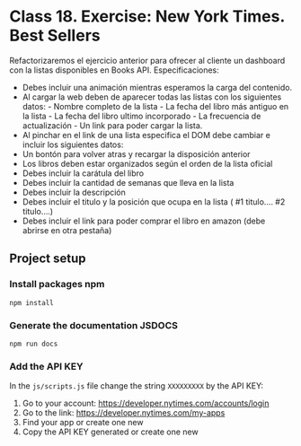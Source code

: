 # Class 18. Exercise: New York Times. Best Sellers

Refactorizaremos el ejercicio anterior para ofrecer al cliente un dashboard con la listas disponibles en Books API. Especificaciones:

-   Debes incluir una animación mientras esperamos la carga del contenido.
-   Al cargar la web deben de aparecer todas las listas con los siguientes datos: - Nombre completo de la lista - La fecha del libro más antiguo en la lista - La fecha del libro ultimo incorporado - La frecuencia de actualización - Un link para poder cargar la lista.
-   Al pinchar en el link de una lista especifica el DOM debe cambiar e incluir los siguientes datos:
-   Un bontón para volver atras y recargar la disposición anterior
-   Los libros deben estar organizados según el orden de la lista oficial
-   Debes incluir la carátula del libro
-   Debes incluir la cantidad de semanas que lleva en la lista
-   Debes incluir la descripción
-   Debes incluir el titulo y la posición que ocupa en la lista ( #1 titulo.... #2 titulo....)
-   Debes incluir el link para poder comprar el libro en amazon (debe abrirse en otra pestaña)

## Project setup

### Install packages npm

```
npm install
```

### Generate the documentation JSDOCS

```
npm run docs
```

### Add the API KEY

In the `js/scripts.js` file change the string `XXXXXXXXX` by the API KEY:

1. Go to your account: https://developer.nytimes.com/accounts/login
2. Go to the link: https://developer.nytimes.com/my-apps
3. Find your app or create one new
4. Copy the API KEY generated or create one new
